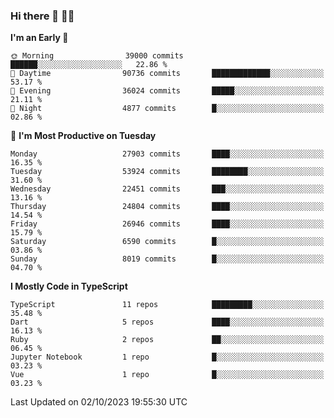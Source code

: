 ### Hi there 👋 🧑‍💻



<!--START_SECTION:waka-->
**I'm an Early 🐤** 

```text
🌞 Morning                39000 commits       ██████░░░░░░░░░░░░░░░░░░░   22.86 % 
🌆 Daytime                90736 commits       █████████████░░░░░░░░░░░░   53.17 % 
🌃 Evening                36024 commits       █████░░░░░░░░░░░░░░░░░░░░   21.11 % 
🌙 Night                  4877 commits        █░░░░░░░░░░░░░░░░░░░░░░░░   02.86 % 
```
📅 **I'm Most Productive on Tuesday** 

```text
Monday                   27903 commits       ████░░░░░░░░░░░░░░░░░░░░░   16.35 % 
Tuesday                  53924 commits       ████████░░░░░░░░░░░░░░░░░   31.60 % 
Wednesday                22451 commits       ███░░░░░░░░░░░░░░░░░░░░░░   13.16 % 
Thursday                 24804 commits       ████░░░░░░░░░░░░░░░░░░░░░   14.54 % 
Friday                   26946 commits       ████░░░░░░░░░░░░░░░░░░░░░   15.79 % 
Saturday                 6590 commits        █░░░░░░░░░░░░░░░░░░░░░░░░   03.86 % 
Sunday                   8019 commits        █░░░░░░░░░░░░░░░░░░░░░░░░   04.70 % 
```


**I Mostly Code in TypeScript** 

```text
TypeScript               11 repos            █████████░░░░░░░░░░░░░░░░   35.48 % 
Dart                     5 repos             ████░░░░░░░░░░░░░░░░░░░░░   16.13 % 
Ruby                     2 repos             ██░░░░░░░░░░░░░░░░░░░░░░░   06.45 % 
Jupyter Notebook         1 repo              █░░░░░░░░░░░░░░░░░░░░░░░░   03.23 % 
Vue                      1 repo              █░░░░░░░░░░░░░░░░░░░░░░░░   03.23 % 
```




 Last Updated on 02/10/2023 19:55:30 UTC
<!--END_SECTION:waka-->



